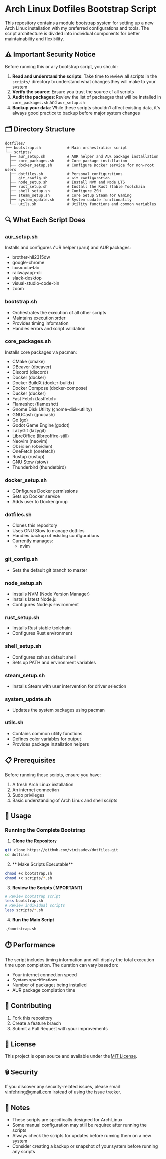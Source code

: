# Arch Linux Dotfiles Bootstrap Script

This repository contains a module bootstrap system for setting up a new Arch Linux installation with my preferred configurations and tools. The script architecture is divided into individual components for better maintainability and flexibility.

## ⚠️ Important Security Notice

Before running this or any bootstrap script, you should:

1. **Read and understand the scripts**: Take time to review all scripts in the `scripts/` directory to understand what changes they will make to your system
2. **Verify the source**: Ensure you trust the source of all scripts
3. **Audit the packages**: Review the list of packasges that will be installed in `core_packages.sh` and `aur_setup.sh`
4. **Backup your data**: While these scripts shouldn't affect existing data, it's always good practice to backup before major system changes

## 🗂️ Directory Structure

```
dotfiles/
├── bootstrap.sh            # Main orchestration script
└── scripts/
  ├── aur_setup.sh          # AUR helper and AUR package installation
  ├── core_packages.sh      # Core package installation
  ├── docker_setup.sh       # Configure Docker service for non-root users
  ├── dotfiles.sh           # Personal configurations
  ├── git_config.sh         # Git configuration
  ├── node_setup.sh         # Install NVM and Node LTS
  ├── rust_setup.sh         # Install the Rust Stable Toolchain
  ├── shell_setup.sh        # Configure ZSH
  ├── steam_setup.sh        # Core Setup Steam for Gaming
  ├── system_update.sh      # System update functionality
  └── utils.sh              # Utility functions and common variables
```

## 🔍 What Each Script Does

### aur_setup.sh
Installs and configures AUR helper (paru) and AUR packages:
- brother-hll2315dw
- google-chrome
- insomnia-bin
- railwayapp-cli
- slack-desktop
- visual-studio-code-bin
- zoom

### bootstrap.sh
- Orchestrates the execution of all other scripts
- Maintains execution order
- Provides timing information
- Handles errors and script validation

### core_packages.sh
Installs core packages via pacman:
- CMake (cmake)
- DBeaver (dbeaver)
- Discord (discord)
- Docker (docker)
- Docker BuildX (docker-buildx)
- Docker Compose (docker-compose)
- Ducker (ducker)
- Fast Fetch (fastfetch)
- Flameshot (flameshot)
- Gnome Disk Utility (gnome-disk-utility)
- GNUCash (gnucash)
- Go (go)
- Godot Game Engine (godot)
- LazyGit (lazygit)
- LibreOffice (libreoffice-still)
- Neovim (neovim)
- Obsidian (obsidian)
- OneFetch (onefetch)
- Rustup (rustup)
- GNU Stow (stow)
- Thunderbird (thunderbird)

### docker_setup.sh
- COnfigures Docker permissions
- Sets up Docker service
- Adds user to Docker group

### dotfiles.sh
- Clones this repository
- Uses GNU Stow to manage dotfiles
- Handles backup of existing configurations
- Currently manages:
  - nvim

### git_config.sh
- Sets the default git branch to master

### node_setup.sh
- Installs NVM (Node Version Manager)
- Installs latest Node.js
- Configures Node.js environment

### rust_setup.sh
- Installs Rust stable toolchain
- Configures Rust environment

### shell_setup.sh
- Configures zsh as default shell
- Sets up PATH and environment variables

### steam_setup.sh
- Installs Steam with user intervention for driver selection

### system_update.sh
- Updates the system packages using pacman

### utils.sh
- Contains common utility functions
- Defines color variables for output
- Provides package installation helpers

## 📋 Prerequisites

Before running these scripts, ensure you have:

1. A fresh Arch Linux installation
2. An internet connection
3. Sudo privileges
4. Basic understanding of Arch Linux and shell scripts

## 🚀 Usage

### Running the Complete Bootstrap

1. **Clone the Repository**

```bash
git clone https://github.com/vinisadev/dotfiles.git
cd dotfiles
```

2. ** Make Scripts Executable**

```bash
chmod +x bootstrap.sh
chmod +x scripts/*.sh
```

3. **Review the Scripts (IMPORTANT)**

```bash
# Review bootstrap script
less bootstrap.sh
# Review individual scripts
less scripts/*.sh
```

4. **Run the Main Script**

```bash
./bootstrap.sh
```

## ⏱️ Performance

The script includes timing information and will display the total execution time upon completion. The duration can vary based on:
- Your internet connection speed
- System specifications
- Number of packages being installed
- AUR package compilation time

## 🤝 Contributing

1. Fork this repository
2. Create a feature branch
3. Submit a Pull Request with your improvements

## 📜 License

This project is open source and available under the [MIT License](LICENSE).

## 🔒 Security

If you discover any security-related issues, please email vinfehring@gmail.com instead of using the issue tracker.

## 📝 Notes

- These scripts are specifically designed for Arch Linux
- Some manual configuration may still be required after running the scripts
- Always check the scripts for updates before running them on a new system
- Consider creating a backup or snapshot of your system before running any scripts